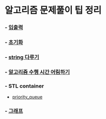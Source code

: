# 알고리즘 문제풀이 팁 정리

### - [입출력](입출력.md)

### - [초기화](초기화.md)

### - [string 다루기](string다루기.md)

### - [알고리즘 수행 시간 어림하기](알고리즘_수행_시간_어림하기.md)

### - STL container

- [priority_queue](STL_container_priority_queue.md)

### - [그래프](그래프.md)
